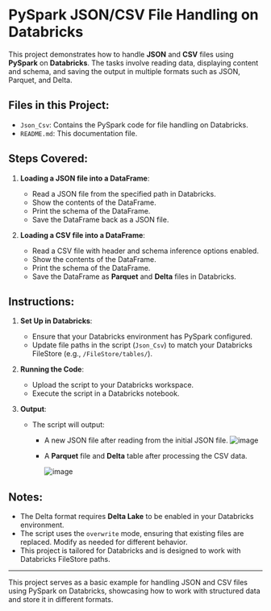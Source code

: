# PySpark JSON/CSV File Handling on Databricks

This project demonstrates how to handle **JSON** and **CSV** files using **PySpark** on **Databricks**. The tasks involve reading data, displaying content and schema, and saving the output in multiple formats such as JSON, Parquet, and Delta.

## Files in this Project:
- `Json_Csv`: Contains the PySpark code for file handling on Databricks.
- `README.md`: This documentation file.

## Steps Covered:

1. **Loading a JSON file into a DataFrame**:
    - Read a JSON file from the specified path in Databricks.
    - Show the contents of the DataFrame.
    - Print the schema of the DataFrame.
    - Save the DataFrame back as a JSON file.

2. **Loading a CSV file into a DataFrame**:
    - Read a CSV file with header and schema inference options enabled.
    - Show the contents of the DataFrame.
    - Print the schema of the DataFrame.
    - Save the DataFrame as **Parquet** and **Delta** files in Databricks.

## Instructions:

1. **Set Up in Databricks**:
    - Ensure that your Databricks environment has PySpark configured.
    - Update file paths in the script (`Json_Csv`) to match your Databricks FileStore (e.g., `/FileStore/tables/`).

2. **Running the Code**:
    - Upload the script to your Databricks workspace.
    - Execute the script in a Databricks notebook.

3. **Output**:
    - The script will output:
        - A new JSON file after reading from the initial JSON file.
         ![image](https://github.com/user-attachments/assets/dc024bc0-89f9-4406-a61c-ba9288c80751)

        - A **Parquet** file and **Delta** table after processing the CSV data.
          
          ![image](https://github.com/user-attachments/assets/603e60eb-d33d-4f4d-a857-0b43ad3b7346)


## Notes:
- The Delta format requires **Delta Lake** to be enabled in your Databricks environment.
- The script uses the `overwrite` mode, ensuring that existing files are replaced. Modify as needed for different behavior.
- This project is tailored for Databricks and is designed to work with Databricks FileStore paths.

---

This project serves as a basic example for handling JSON and CSV files using PySpark on Databricks, showcasing how to work with structured data and store it in different formats.
